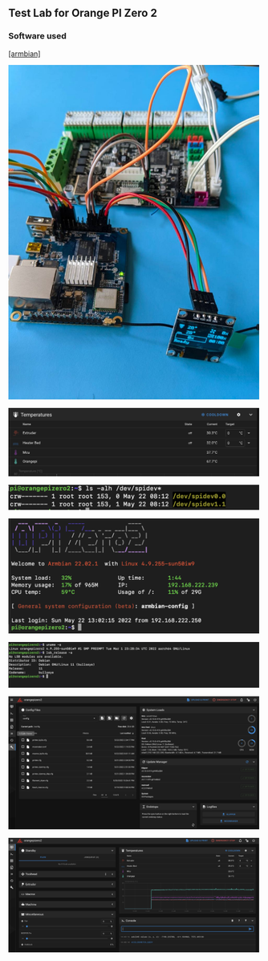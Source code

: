 

## Test Lab for Orange PI Zero 2

### Software used 
[[armbian]](https://www.armbian.com/orange-pi-zero-2) 

<p align="left">
  <img src="images/orangepi_005.png"  width=500 alt="Orange Pi" title="Orange Pi">
</p>

<p align="left">
  <img src="images/orangepi_001.png"  width=500 alt="Orange Pi" title="Orange Pi">
</p>

<p align="left">
  <img src="images/orangepi_002.png"  width=500 alt="Orange Pi" title="Orange Pi">
</p>

<p align="left">
  <img src="images/orangepi_003.png"  width=500 alt="Orange Pi" title="Orange Pi">
</p>

<p align="left">
  <img src="images/orangepi_004.png"  width=500 alt="Orange Pi" title="Orange Pi">
</p>

<p align="left">
  <img src="images/orangepi_006.png"  width=500 alt="Orange Pi" title="Orange Pi">
</p>

<p align="left">
  <img src="images/orangepi_007.png"  width=500 alt="Orange Pi" title="Orange Pi">
</p>
